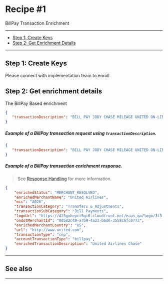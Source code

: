 # Recipe #1

BillPay Transaction Enrichment 

---
- [Step 1: Create Keys](#step-1-create-keys)
- [Step 2: Get Enrichment Details](#step-2-get-payment-details)



---

## Step 1: Create Keys
Please connect with implementation team to enroll 


## Step 2: Get enrichment details
The BillPay Based enrichment

```json
{
   "transactionDescription": "BILL PAY JODY CHASE MILEAGE UNITED ON-LINE xxxxxxxxxxxx4784 ON 01-09"  
}
```


<!--
type: tab
titles: Request, Response
-->

##### Example of a BillPay transaction request using `transactionDescription`.

```json
{
   "transactionDescription": "BILL PAY JODY CHASE MILEAGE UNITED ON-LINE xxxxxxxxxxxx4784 ON 01-09"  
}
```

<!--
type: tab
-->

##### Example of a BillPay transaction enrichment response.

<!-- theme: info -->
> See [Response Handling](?path=docs/Resources/Guides/Response-Codes/Response-Handling.md) for more information.

```json
{
    "enrichedStatus": "MERCHANT_RESOLVED",
    "enrichedMerchantName": "United Airlines",
    "mcc": "A026",
    "transactionCategory": "Transfers & Adjustments",
    "transactionSubCategory": "Bill Payments",
    "logoUrl": "https://d25gxhepcf5qi6.cloudfront.net/eaas_qa/logo/3f3f9a3e-fb58-45b2-bfc4-e7f03b15f72d.png",
    "ondotMerchantId": "0d582c49-a7b9-4a23-b6d6-3558c6fc0773",
    "enrichedMerchantCountry": "US",
    "url": "http://www.united.com",
    "transactionType": "cnp",
    "accountTransactionType": "billpay",
    "enrichedTransactionDescription": "United Airlines Chase"
}
```

<!-- type: tab-end -->


---
## See also


---
